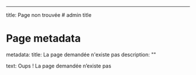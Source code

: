 ---
title: Page non trouvée # admin title

# Page metadata
metadata: 
  title: La page demandée n'existe pas
  description: ""

text: Oups ! La page demandée n’existe pas